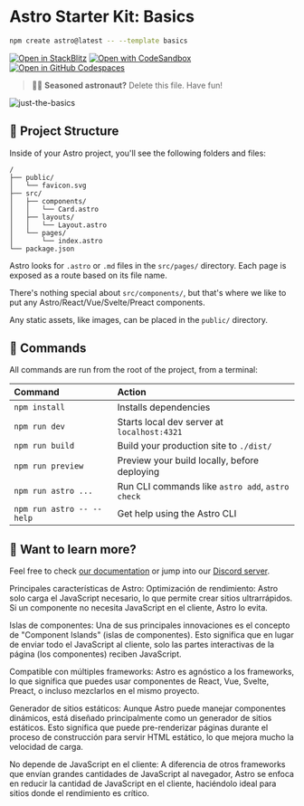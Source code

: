 # Astro Starter Kit: Basics

```sh
npm create astro@latest -- --template basics
```

[![Open in StackBlitz](https://developer.stackblitz.com/img/open_in_stackblitz.svg)](https://stackblitz.com/github/withastro/astro/tree/latest/examples/basics)
[![Open with CodeSandbox](https://assets.codesandbox.io/github/button-edit-lime.svg)](https://codesandbox.io/p/sandbox/github/withastro/astro/tree/latest/examples/basics)
[![Open in GitHub Codespaces](https://github.com/codespaces/badge.svg)](https://codespaces.new/withastro/astro?devcontainer_path=.devcontainer/basics/devcontainer.json)

> 🧑‍🚀 **Seasoned astronaut?** Delete this file. Have fun!

![just-the-basics](https://github.com/withastro/astro/assets/2244813/a0a5533c-a856-4198-8470-2d67b1d7c554)

## 🚀 Project Structure

Inside of your Astro project, you'll see the following folders and files:

```text
/
├── public/
│   └── favicon.svg
├── src/
│   ├── components/
│   │   └── Card.astro
│   ├── layouts/
│   │   └── Layout.astro
│   └── pages/
│       └── index.astro
└── package.json
```

Astro looks for `.astro` or `.md` files in the `src/pages/` directory. Each page is exposed as a route based on its file name.

There's nothing special about `src/components/`, but that's where we like to put any Astro/React/Vue/Svelte/Preact components.

Any static assets, like images, can be placed in the `public/` directory.

## 🧞 Commands

All commands are run from the root of the project, from a terminal:

| Command                   | Action                                           |
| :------------------------ | :----------------------------------------------- |
| `npm install`             | Installs dependencies                            |
| `npm run dev`             | Starts local dev server at `localhost:4321`      |
| `npm run build`           | Build your production site to `./dist/`          |
| `npm run preview`         | Preview your build locally, before deploying     |
| `npm run astro ...`       | Run CLI commands like `astro add`, `astro check` |
| `npm run astro -- --help` | Get help using the Astro CLI                     |

## 👀 Want to learn more?

Feel free to check [our documentation](https://docs.astro.build) or jump into our [Discord server](https://astro.build/chat).

Principales características de Astro:
Optimización de rendimiento: Astro solo carga el JavaScript necesario, lo que permite crear sitios ultrarrápidos. Si un componente no necesita JavaScript en el cliente, Astro lo evita.

Islas de componentes: Una de sus principales innovaciones es el concepto de "Component Islands" (islas de componentes). Esto significa que en lugar de enviar todo el JavaScript al cliente, solo las partes interactivas de la página (los componentes) reciben JavaScript.

Compatible con múltiples frameworks: Astro es agnóstico a los frameworks, lo que significa que puedes usar componentes de React, Vue, Svelte, Preact, o incluso mezclarlos en el mismo proyecto.

Generador de sitios estáticos: Aunque Astro puede manejar componentes dinámicos, está diseñado principalmente como un generador de sitios estáticos. Esto significa que puede pre-renderizar páginas durante el proceso de construcción para servir HTML estático, lo que mejora mucho la velocidad de carga.

No depende de JavaScript en el cliente: A diferencia de otros frameworks que envían grandes cantidades de JavaScript al navegador, Astro se enfoca en reducir la cantidad de JavaScript en el cliente, haciéndolo ideal para sitios donde el rendimiento es crítico.